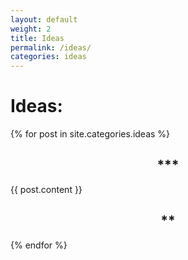 ```yaml
---
layout: default
weight: 2
title: Ideas
permalink: /ideas/
categories: ideas
---
```


# Ideas:
{% for post in site.categories.ideas %}
  <h2 style="text-align: center;">***</h2>
  {{ post.content }}
  <h2 style="text-align: center;">**</h2>
{% endfor %}
